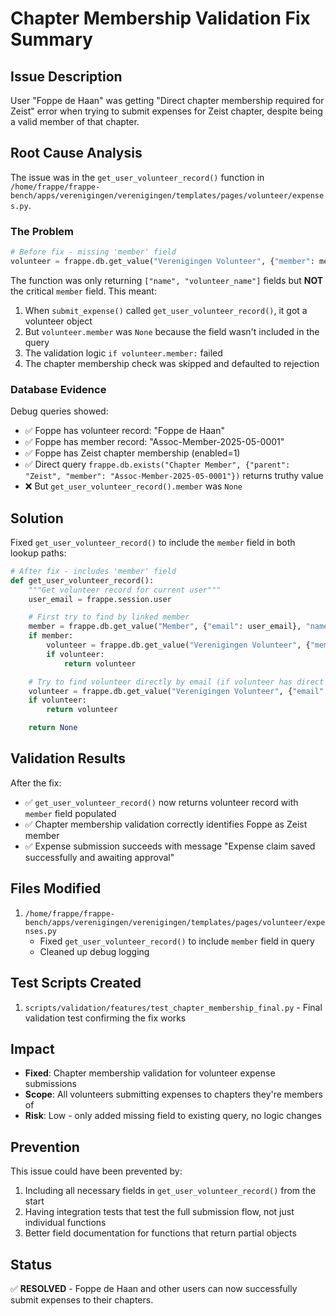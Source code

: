 # Chapter Membership Validation Fix Summary

## Issue Description
User "Foppe de Haan" was getting "Direct chapter membership required for Zeist" error when trying to submit expenses for Zeist chapter, despite being a valid member of that chapter.

## Root Cause Analysis
The issue was in the `get_user_volunteer_record()` function in `/home/frappe/frappe-bench/apps/verenigingen/verenigingen/templates/pages/volunteer/expenses.py`.

### The Problem
```python
# Before fix - missing 'member' field
volunteer = frappe.db.get_value("Verenigingen Volunteer", {"member": member}, ["name", "volunteer_name"], as_dict=True)
```

The function was only returning `["name", "volunteer_name"]` fields but **NOT** the critical `member` field. This meant:

1. When `submit_expense()` called `get_user_volunteer_record()`, it got a volunteer object
2. But `volunteer.member` was `None` because the field wasn't included in the query
3. The validation logic `if volunteer.member:` failed
4. The chapter membership check was skipped and defaulted to rejection

### Database Evidence
Debug queries showed:
- ✅ Foppe has volunteer record: "Foppe de  Haan"
- ✅ Foppe has member record: "Assoc-Member-2025-05-0001"
- ✅ Foppe has Zeist chapter membership (enabled=1)
- ✅ Direct query `frappe.db.exists("Chapter Member", {"parent": "Zeist", "member": "Assoc-Member-2025-05-0001"})` returns truthy value
- ❌ But `get_user_volunteer_record().member` was `None`

## Solution
Fixed `get_user_volunteer_record()` to include the `member` field in both lookup paths:

```python
# After fix - includes 'member' field
def get_user_volunteer_record():
    """Get volunteer record for current user"""
    user_email = frappe.session.user

    # First try to find by linked member
    member = frappe.db.get_value("Member", {"email": user_email}, "name")
    if member:
        volunteer = frappe.db.get_value("Verenigingen Volunteer", {"member": member}, ["name", "volunteer_name", "member"], as_dict=True)
        if volunteer:
            return volunteer

    # Try to find volunteer directly by email (if volunteer has direct email)
    volunteer = frappe.db.get_value("Verenigingen Volunteer", {"email": user_email}, ["name", "volunteer_name", "member"], as_dict=True)
    if volunteer:
        return volunteer

    return None
```

## Validation Results
After the fix:
- ✅ `get_user_volunteer_record()` now returns volunteer record with `member` field populated
- ✅ Chapter membership validation correctly identifies Foppe as Zeist member
- ✅ Expense submission succeeds with message "Expense claim saved successfully and awaiting approval"

## Files Modified
1. `/home/frappe/frappe-bench/apps/verenigingen/verenigingen/templates/pages/volunteer/expenses.py`
   - Fixed `get_user_volunteer_record()` to include `member` field in query
   - Cleaned up debug logging

## Test Scripts Created
1. `scripts/validation/features/test_chapter_membership_final.py` - Final validation test confirming the fix works

## Impact
- **Fixed**: Chapter membership validation for volunteer expense submissions
- **Scope**: All volunteers submitting expenses to chapters they're members of
- **Risk**: Low - only added missing field to existing query, no logic changes

## Prevention
This issue could have been prevented by:
1. Including all necessary fields in `get_user_volunteer_record()` from the start
2. Having integration tests that test the full submission flow, not just individual functions
3. Better field documentation for functions that return partial objects

## Status
✅ **RESOLVED** - Foppe de Haan and other users can now successfully submit expenses to their chapters.
